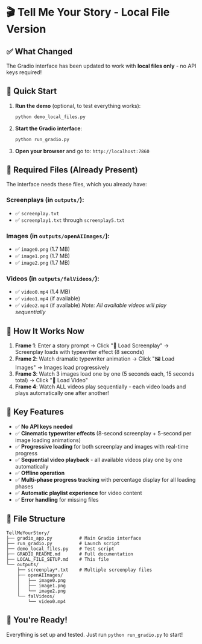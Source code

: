 # 🎬 Tell Me Your Story - Local File Version

## ✅ What Changed

The Gradio interface has been updated to work with **local files only** - no API keys required!

## 🚀 Quick Start

1. **Run the demo** (optional, to test everything works):
   ```bash
   python demo_local_files.py
   ```

2. **Start the Gradio interface**:
   ```bash
   python run_gradio.py
   ```

3. **Open your browser** and go to: `http://localhost:7860`

## 📁 Required Files (Already Present)

The interface needs these files, which you already have:

### Screenplays (in `outputs/`):
- ✅ `screenplay.txt`
- ✅ `screenplay1.txt` through `screenplay5.txt`

### Images (in `outputs/openAIImages/`):
- ✅ `image0.png` (1.7 MB)
- ✅ `image1.png` (1.7 MB)  
- ✅ `image2.png` (1.7 MB)

### Videos (in `outputs/falVideos/`):
- ✅ `video0.mp4` (1.4 MB)
- ✅ `video1.mp4` (if available)
- ✅ `video2.mp4` (if available)
*Note: All available videos will play sequentially*

## 🎯 How It Works Now

1. **Frame 1**: Enter a story prompt → Click "📖 Load Screenplay" → Screenplay loads with typewriter effect (8 seconds)
2. **Frame 2**: Watch dramatic typewriter animation → Click "🖼️ Load Images" → Images load progressively
3. **Frame 3**: Watch 3 images load one by one (5 seconds each, 15 seconds total) → Click "🎥 Load Video"
4. **Frame 4**: Watch ALL videos play sequentially - each video loads and plays automatically one after another!

## 🔧 Key Features

- ✅ **No API keys needed**
- ✅ **Cinematic typewriter effects** (8-second screenplay + 5-second per image loading animations)
- ✅ **Progressive loading** for both screenplay and images with real-time progress
- ✅ **Sequential video playback** - all available videos play one by one automatically
- ✅ **Offline operation**
- ✅ **Multi-phase progress tracking** with percentage display for all loading phases
- ✅ **Automatic playlist experience** for video content
- ✅ **Error handling** for missing files

## 📝 File Structure

```
TellMeYourStory/
├── gradio_app.py          # Main Gradio interface
├── run_gradio.py          # Launch script
├── demo_local_files.py    # Test script
├── GRADIO_README.md       # Full documentation
├── LOCAL_FILE_SETUP.md    # This file
└── outputs/
    ├── screenplay*.txt    # Multiple screenplay files
    ├── openAIImages/
    │   ├── image0.png
    │   ├── image1.png
    │   └── image2.png
    └── falVideos/
        └── video0.mp4
```

## 🎉 You're Ready!

Everything is set up and tested. Just run `python run_gradio.py` to start! 